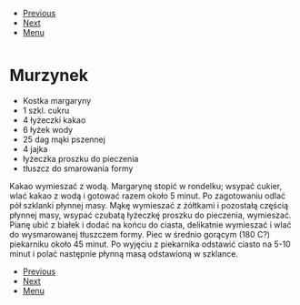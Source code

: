 <!-- Navigation Menu Start -->

- [Previous](Mugcake.md)
- [Next](Napoleonka.md)
- [Menu](README.md)

<div style="margin-bottom: 50px"></div>

<!-- /Navigation Menu Start -->


# Murzynek

- Kostka margaryny 
- 1 szkl. cukru 
- 4 łyżeczki kakao 
- 6 łyżek wody 
- 25 dag mąki pszennej 
- 4 jajka 
- łyżeczka proszku do pieczenia 
- tłuszcz do smarowania formy 
  
Kakao wymieszać z wodą. Margarynę stopić w rondelku; wsypać cukier, wlać kakao z wodą i gotować razem około 5 minut. Po zagotowaniu odlać pół szklanki płynnej masy. Mąkę wymieszać z żółtkami i pozostałą częścią płynnej masy, wsypać czubatą łyżeczkę proszku do pieczenia, wymieszać. Pianę ubić z białek i dodać na końcu do ciasta, delikatnie wymieszać i wlać do wysmarowanej tłuszczem formy. Piec w średnio gorącym (180 C?) piekarniku około 45 minut. Po wyjęciu z piekarnika odstawić ciasto na 5-10 minut i polać następnie płynną masą odstawioną w szklance. 


<!-- Navigation Menu End -->

- [Previous](Mugcake.md)
- [Next](Napoleonka.md)
- [Menu](README.md)

<div style="margin-bottom: 50px"></div>

<!-- /Navigation Menu End -->